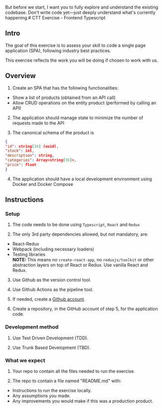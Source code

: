 But before we start, I want you to fully explore and understand the existing codebase. Don't write code yet—just deeply understand what's currently happening.# CTT Exercise - Frontend Typescript

## Intro

The goal of this exercise is to assess your skill to code a single page application (SPA), following industry best practices.

This exercise reflects the work you will be doing if chosen to work with us.

## Overview

1. Create an SPA that has the following functionalities:

- Show a list of products (obtained from an API call)
- Allow CRUD operations on the entity product (performed by calling an API)

2. The application should manage state to minimize the number of requests made to the API

3. The canonical schema of the product is

```json
{
"id": string[36] (uuid),
"stock": int,
"description": string,
"categories": Array<string[36]>,
"price": float
}
```

4. The application should have a local development environment using Docker and Docker Compose

## Instructions

### Setup

1. The code needs to be done using `Typescript`, `React` and `Redux`

2. The only 3rd party dependencies allowed, but not mandatory, are:

- React-Redux
- Webpack (including necessary loaders)
- Testing libraries
  <br>
  **NOTE:** This means no `create-react-app`, no `reduxjs/toolkit` or other abstraction layers on top of React or Redux. Use vanilla React and Redux.

3. Use Github as the version control tool.

4. Use Github Actions as the pipeline tool.

5. If needed, create a [Github account](https://docs.github.com/en/get-started/start-your-journey/creating-an-account-on-github).

6. Create a repository, in the GitHub account of step 5, for the application code.

### Development method

1. Use Test Driven Development (TDD).

2. Use Trunk Based Development (TBD).

### What we expect

1. Your repo to contain all the files needed to run the exercise.

2. The repo to contain a file named "README.md" with:

- Instructions to run the exercise locally.
- Any assumptions you made.
- Any improvements you would make if this was a production product.
